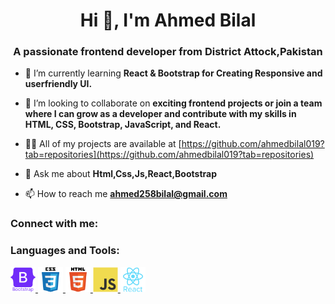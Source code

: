 <h1 align="center">Hi 👋, I'm Ahmed Bilal</h1>
<h3 align="center">A passionate frontend developer from District Attock,Pakistan</h3>

- 🌱 I’m currently learning **React & Bootstrap for Creating Responsive and userfriendly UI.**

- 👯 I’m looking to collaborate on **exciting frontend projects or join a team where I can grow as a developer and contribute with my skills in HTML, CSS, Bootstrap, JavaScript, and React.**

- 👨‍💻 All of my projects are available at [https://github.com/ahmedbilal019?tab=repositories](https://github.com/ahmedbilal019?tab=repositories)

- 💬 Ask me about **Html,Css,Js,React,Bootstrap**

- 📫 How to reach me **ahmed258bilal@gmail.com**

<h3 align="left">Connect with me:</h3>
<p align="left">
</p>

<h3 align="left">Languages and Tools:</h3>
<p align="left"> <a href="https://getbootstrap.com" target="_blank" rel="noreferrer"> <img src="https://raw.githubusercontent.com/devicons/devicon/master/icons/bootstrap/bootstrap-plain-wordmark.svg" alt="bootstrap" width="40" height="40"/> </a> <a href="https://www.w3schools.com/css/" target="_blank" rel="noreferrer"> <img src="https://raw.githubusercontent.com/devicons/devicon/master/icons/css3/css3-original-wordmark.svg" alt="css3" width="40" height="40"/> </a> <a href="https://www.w3.org/html/" target="_blank" rel="noreferrer"> <img src="https://raw.githubusercontent.com/devicons/devicon/master/icons/html5/html5-original-wordmark.svg" alt="html5" width="40" height="40"/> </a> <a href="https://developer.mozilla.org/en-US/docs/Web/JavaScript" target="_blank" rel="noreferrer"> <img src="https://raw.githubusercontent.com/devicons/devicon/master/icons/javascript/javascript-original.svg" alt="javascript" width="40" height="40"/> </a> <a href="https://reactjs.org/" target="_blank" rel="noreferrer"> <img src="https://raw.githubusercontent.com/devicons/devicon/master/icons/react/react-original-wordmark.svg" alt="react" width="40" height="40"/> </a> </p>
